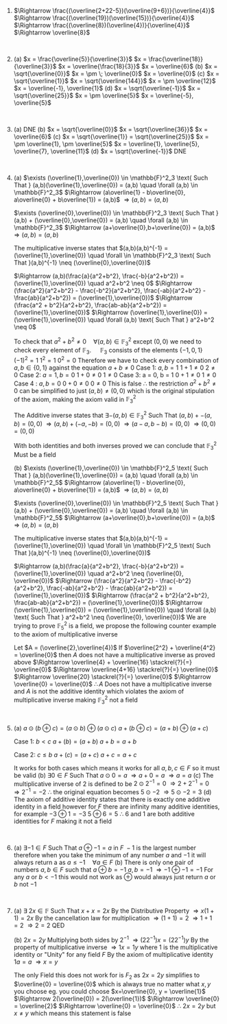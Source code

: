 1. 
	$\Rightarrow \frac{(\overline{2+22-5})(\overline{9+6})}{\overline{4}}$
	$\Rightarrow \frac{(\overline{19})(\overline{15})}{\overline{4}}$
	$\Rightarrow \frac{(\overline{8})(\overline{4})}{\overline{4}}$
	$\Rightarrow \overline{8}$
		 <div style="page-break-after: always; visibility: hidden">\pagebreak</div>
2. 
	(a)
	$x = \frac{\overline{5}}{\overline{3}}$
	$x = \frac{\overline{18}}{\overline{3}}$
	$x = \overline{\frac{18}{3}}$
	$x = \overline{6}$
	(b)
	$x = \sqrt{\overline{0}}$
	$x = \pm \; \overline{0}$
	$x = \overline{0}$
	(c)
	$x = \sqrt{\overline{1}}$
	$x = \sqrt{\overline{144}}$
	$x = \pm \overline{12}$
	$x = \overline{-1}, \overline{1}$
	(d)
	$x = \sqrt{\overline{-1}}$
	$x = \sqrt{\overline{25}}$
	$x = \pm \overline{5}$
	$x = \overline{-5}, \overline{5}$
	<div style="page-break-after: always; visibility: hidden">\pagebreak</div>
3. 
	(a)
	DNE
	(b)
	$x = \sqrt{\overline{0}}$
	$x = \sqrt{\overline{36}}$
	$x = \overline{6}$
	(c)
	$x = \sqrt{\overline{1}} = \sqrt{\overline{25}}$
	$x = \pm \overline{1}, \pm \overline{5}$
	$x = \overline{1},  \overline{5},  \overline{7},  \overline{11}$
	(d)
	$x = \sqrt{\overline{-1}}$
	DNE
		 <div style="page-break-after: always; visibility: hidden">\pagebreak</div>
4. 
	(a)
	$\exists (\overline{1},\overline{0}) \in \mathbb{F}^2_3 \text{ Such That } (a,b)(\overline{1},\overline{0}) = (a,b) \quad \forall (a,b) \in  \mathbb{F}^2_3$
	$\Rightarrow (a\overline{1} - b\overline{0}, a\overline{0} + b\overline{1}) = (a,b)$
	$\Rightarrow (a,b) = (a,b)$

	$\exists (\overline{0},\overline{0}) \in \mathbb{F}^2_3 \text{ Such That } (a,b) + (\overline{0},\overline{0}) = (a,b) \quad \forall (a,b) \in  \mathbb{F}^2_3$
	$\Rightarrow (a+\overline{0},b+\overline{0}) = (a,b)$
	$\Rightarrow (a,b) =(a,b)$

	The multiplicative inverse states that $(a,b)(a,b)^{-1} = (\overline{1},\overline{0}) \quad \forall \in \mathbb{F}^2_3 \text{ Such That }(a,b)^{-1} \neq (\overline{0},\overline{0})$

	$\Rightarrow (a,b)(\frac{a}{a^2+b^2}, \frac{-b}{a^2+b^2}) = (\overline{1},\overline{0}) \quad a^2+b^2 \neq 0$
	$\Rightarrow (\frac{a^2}{a^2+b^2} - \frac{-b^2}{a^2+b^2}, \frac{-ab}{a^2+b^2} - \frac{ab}{a^2+b^2}) = (\overline{1},\overline{0})$
	$\Rightarrow (\frac{a^2 + b^2}{a^2+b^2}, \frac{ab-ab}{a^2+b^2}) = (\overline{1},\overline{0})$
	$\Rightarrow (\overline{1},\overline{0})  = (\overline{1},\overline{0}) \quad \forall (a,b) \text{ Such That } a^2+b^2 \neq 0$
	
	To check that $a^2 + b^2 \neq 0 \quad \forall (a,b) \in \mathbb{F}^2_3 \text{ except } (0,0)$ we need to check every element of  $\mathbb{F}_3$. $\quad \mathbb{F}_3$ consists of the elements $\{-1, 0, 1\}$ 
	$(-1)^2 = 1$
	$1^2 = 1$
	$0^2 = 0$
	Therefore we have to check every combination of $a,b \in \{0,1\}$ against the equation  $a + b\neq 0$
	Case 1: $a,b = 1$
	$1+1 \neq 0$
	$2 \neq 0$
	Case 2: $a = 1, b = 0$
	$1+0 \neq 0$
	$1 \neq 0$
	Case 3: a = 0, b = 1
	$0+1\neq 0$
	$1 \neq 0$
	Case 4 : $a,b = 0$
	$0+0 \neq 0$
	$0 \neq 0$
	This is false
	$\therefore$ the restriction $a^2 + b^2 \neq 0$ can be simplified to just $(a,b) \neq (0,0)$ which is the original stipulation of the axiom,  making the axiom valid in $\mathbb{F}^2_3$
	 
	
	The Additive inverse states that $\exists -(a,b) \in \mathbb{F}^2_3 \text{ Such That } (a,b) + -(a,b) = (0,0)$
	$\Rightarrow (a,b) + (-a,-b) = (0,0)$
	$\Rightarrow (a-a, b-b) = (0,0)$
	$\Rightarrow (0,0) = (0,0)$
	
	With both identities and both inverses proved we can conclude that $\mathbb{F}^2_3$ Must be a field
	
	(b)
	$\exists (\overline{1},\overline{0}) \in \mathbb{F}^2_5 \text{ Such That } (a,b)(\overline{1},\overline{0}) = (a,b) \quad \forall (a,b) \in  \mathbb{F}^2_5$
	$\Rightarrow (a\overline{1} - b\overline{0}, a\overline{0} + b\overline{1}) = (a,b)$
	$\Rightarrow (a,b) = (a,b)$

	$\exists (\overline{0},\overline{0}) \in \mathbb{F}^2_5 \text{ Such That } (a,b) + (\overline{0},\overline{0}) = (a,b) \quad \forall (a,b) \in  \mathbb{F}^2_5$
	$\Rightarrow (a+\overline{0},b+\overline{0}) = (a,b)$
	$\Rightarrow (a,b) =(a,b)$

	The multiplicative inverse states that $(a,b)(a,b)^{-1} = (\overline{1},\overline{0}) \quad \forall \in \mathbb{F}^2_5 \text{ Such That }(a,b)^{-1} \neq (\overline{0},\overline{0})$

	$\Rightarrow (a,b)(\frac{a}{a^2+b^2}, \frac{-b}{a^2+b^2}) = (\overline{1},\overline{0}) \quad a^2+b^2 \neq (\overline{0}, \overline{0})$
	$\Rightarrow (\frac{a^2}{a^2+b^2} - \frac{-b^2}{a^2+b^2}, \frac{-ab}{a^2+b^2} - \frac{ab}{a^2+b^2}) = (\overline{1},\overline{0})$
	$\Rightarrow (\frac{a^2 + b^2}{a^2+b^2}, \frac{ab-ab}{a^2+b^2}) = (\overline{1},\overline{0})$
	$\Rightarrow (\overline{1},\overline{0})  = (\overline{1},\overline{0}) \quad \forall (a,b) \text{ Such That } a^2+b^2 \neq (\overline{0}, \overline{0})$
	We are trying to prove $\mathbb{F}^2_5$ is a field, we propose the following counter example to the axiom of multiplicative inverse

	Let $A = (\overline{2},\overline{4})$
	If $\overline{2^2} +  \overline{4^2} = \overline{0}$ then $A$ does not have a multiplicative inverse as proved above
	$\Rightarrow \overline{4} + \overline{16} \stackrel{?}{=} \overline{0}$
	$\Rightarrow \overline{4+16} \stackrel{?}{=} \overline{0}$
	$\Rightarrow \overline{20} \stackrel{?}{=} \overline{0}$
	$\Rightarrow \overline{0} = \overline{0}$ 
	$\therefore A$ Does not have a multiplicative inverse and $A$ is not the additive identity which violates the axiom of multiplicative inverse making $\mathbb{F}^2_3$ not a field
	<div style="page-break-after: always; visibility: hidden">\pagebreak</div>
5. 
	(a)
	$a \odot (b \oplus c) = (a \odot b) \oplus (a \odot c)$
	$a + (b \oplus c) = (a + b) \oplus (a + c)$
	
	Case 1:  $b<c$
	$a + (b) = (a+b)$
	$a+b = a+b$
	
	Case 2: $c \le b$
	$a + (c) = (a+c)$
	$a+c = a+c$
	
	It works for both cases which means it works for all $a,b,c \in F$ so it must be valid
	(b)
	$\exists 0 \in F \text{ Such That } a \odot 0 = a$
	$\Rightarrow a+0 = a$
	$\Rightarrow a=a$
	(c)
	The multiplicative inverse of 2 is defined to be $2 \odot 2^{-1} = 0$
	$\Rightarrow 2 + 2^{-1} = 0$
	$\Rightarrow 2^{-1} = -2$
	$\therefore$ the original equation becomes $5 \odot -2$
	$\Rightarrow 5 \odot -2 = 3$
	(d)
	The axiom of additive identity states that there is exactly one additive identity in a field however for $F$ there are infinity many additive identities, for example
	$-3 \oplus 1 = -3$
	$5 \oplus 6 = 5$
	$\therefore$ $6 \text{ and } 1$ are both additive identities for $F$ making it not a field
	<div style="page-break-after: always; visibility: hidden">\pagebreak</div>
6. 
	(a)
	$\exists -1 \in F \text{ Such That } a \oplus -1 = a$
	in $F \; -1$ is the largest number therefore when you take the minimum of any number $a$ and $-1$ it will always return a as $a \le -1 \quad \forall a \in F$ 
	(b)
	There is only one pair of numbers $a,b \in F$ such that $a \oplus b = -1$
	$a,b = -1$
	$\Rightarrow -1 \oplus -1 = -1$
	For any $a \text{ or } b < -1$ this would not work as $\oplus$ would always just return $a \text{ or } b$ not $-1$
	<div style="page-break-after: always; visibility: hidden">\pagebreak</div>
7. 
	(a)
	$\exists \; 2x \in \mathbb{F} \text{ Such That } x + x = 2x$
	By the Distributive Property
	$\Rightarrow x(1+1) = 2x$
	By the cancellation law for multiplication
	$\Rightarrow (1+1) = 2$
	$\Rightarrow 1 + 1 = 2$
	$\Rightarrow 2=2$
	QED
	
	(b)
	$2x = 2y$
	Multiplying both sides by $2^{-1}$
	$\Rightarrow (22^{-1})x = (22^{-1})y$
	By the property of multiplicative inverse
	$\Rightarrow 1x = 1y$ where $1$ is the multiplicative identity or "Unity" for any field $F$ 
	By the axiom of multiplicative identity $1a = a$
	$\Rightarrow x=y$


	The only Field this does not work for is $F_2$ as $2x=2y$ simplifies to $\overline{0} = \overline{0}$ which is always true no matter what $x,y$ you choose 
	eg. you could choose $x=\overline{0}, y = \overline{1}$
	$\Rightarrow 2(\overline{0}) = 2(\overline{1})$
	$\Rightarrow \overline{0} = \overline{2}$
	$\Rightarrow \overline{0} = \overline{0}$
	$\therefore$ $2x = 2y$ but $x \neq y$ which means this statement is false